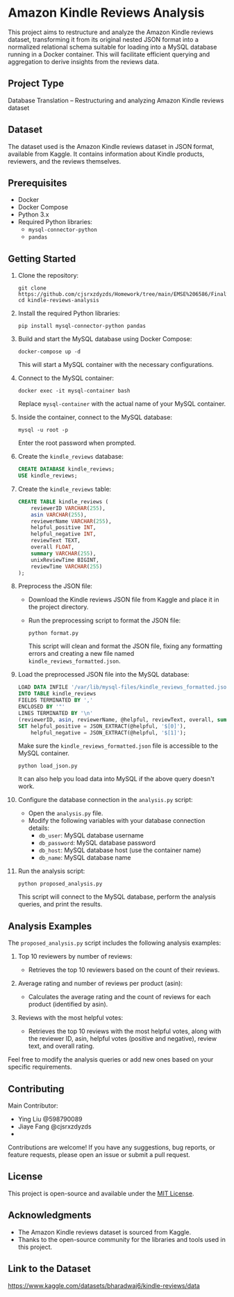 # Amazon Kindle Reviews Analysis

This project aims to restructure and analyze the Amazon Kindle reviews dataset, transforming it from its original nested JSON format into a normalized relational schema suitable for loading into a MySQL database running in a Docker container. This will facilitate efficient querying and aggregation to derive insights from the reviews data.

## Project Type
Database Translation – Restructuring and analyzing Amazon Kindle reviews dataset

## Dataset
The dataset used is the Amazon Kindle reviews dataset in JSON format, available from Kaggle. It contains information about Kindle products, reviewers, and the reviews themselves.

## Prerequisites
- Docker
- Docker Compose
- Python 3.x
- Required Python libraries:
  - `mysql-connector-python`
  - `pandas`

## Getting Started

1. Clone the repository:
   ```
   git clone https://github.com/cjsrxzdyzds/Homework/tree/main/EMSE%206586/Final%20Project.git
   cd kindle-reviews-analysis
   ```

2. Install the required Python libraries:
   ```
   pip install mysql-connector-python pandas
   ```

3. Build and start the MySQL database using Docker Compose:
   ```
   docker-compose up -d
   ```

   This will start a MySQL container with the necessary configurations.

4. Connect to the MySQL container:
   ```
   docker exec -it mysql-container bash
   ```

   Replace `mysql-container` with the actual name of your MySQL container.

5. Inside the container, connect to the MySQL database:
   ```
   mysql -u root -p
   ```

   Enter the root password when prompted.

6. Create the `kindle_reviews` database:
   ```sql
   CREATE DATABASE kindle_reviews;
   USE kindle_reviews;
   ```

7. Create the `kindle_reviews` table:
   ```sql
   CREATE TABLE kindle_reviews (
       reviewerID VARCHAR(255),
       asin VARCHAR(255),
       reviewerName VARCHAR(255),
       helpful_positive INT,
       helpful_negative INT, 
       reviewText TEXT,
       overall FLOAT,
       summary VARCHAR(255),
       unixReviewTime BIGINT,
       reviewTime VARCHAR(255)
   );
   ```

8. Preprocess the JSON file:
   - Download the Kindle reviews JSON file from Kaggle and place it in the project directory.
   - Run the preprocessing script to format the JSON file:
     ```
     python format.py
     ```

     This script will clean and format the JSON file, fixing any formatting errors and creating a new file named `kindle_reviews_formatted.json`.

9. Load the preprocessed JSON file into the MySQL database:
   ```sql
   LOAD DATA INFILE '/var/lib/mysql-files/kindle_reviews_formatted.json'
   INTO TABLE kindle_reviews
   FIELDS TERMINATED BY ',' 
   ENCLOSED BY '"'
   LINES TERMINATED BY '\n'
   (reviewerID, asin, reviewerName, @helpful, reviewText, overall, summary, unixReviewTime, reviewTime)
   SET helpful_positive = JSON_EXTRACT(@helpful, '$[0]'),
       helpful_negative = JSON_EXTRACT(@helpful, '$[1]');
   ```

   Make sure the `kindle_reviews_formatted.json` file is accessible to the MySQL container.

   ```
   python load_json.py
   ```

   It can also help you load data into MySQL if the above query doesn't work.

11. Configure the database connection in the `analysis.py` script:
    - Open the `analysis.py` file.
    - Modify the following variables with your database connection details:
      - `db_user`: MySQL database username
      - `db_password`: MySQL database password
      - `db_host`: MySQL database host (use the container name)
      - `db_name`: MySQL database name

12. Run the analysis script:
    ```
    python proposed_analysis.py
    ```

    This script will connect to the MySQL database, perform the analysis queries, and print the results.

## Analysis Examples

The `proposed_analysis.py` script includes the following analysis examples:

1. Top 10 reviewers by number of reviews:
   - Retrieves the top 10 reviewers based on the count of their reviews.

2. Average rating and number of reviews per product (asin):
   - Calculates the average rating and the count of reviews for each product (identified by asin).

3. Reviews with the most helpful votes:
   - Retrieves the top 10 reviews with the most helpful votes, along with the reviewer ID, asin, helpful votes (positive and negative), review text, and overall rating.

Feel free to modify the analysis queries or add new ones based on your specific requirements.

## Contributing

Main Contributor: 
- Ying Liu @598790089
- Jiaye Fang @cjsrxzdyzds
- 
Contributions are welcome! If you have any suggestions, bug reports, or feature requests, please open an issue or submit a pull request.

## License

This project is open-source and available under the [MIT License](https://opensource.org/licenses/MIT).

## Acknowledgments

- The Amazon Kindle reviews dataset is sourced from Kaggle.
- Thanks to the open-source community for the libraries and tools used in this project.

## Link to the Dataset

https://www.kaggle.com/datasets/bharadwaj6/kindle-reviews/data
